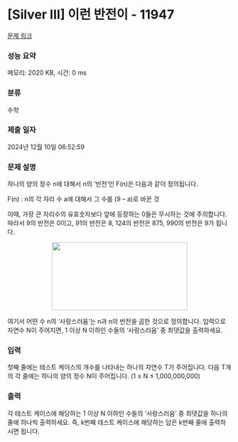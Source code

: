# [Silver III] 이런 반전이 - 11947 

[문제 링크](https://www.acmicpc.net/problem/11947) 

### 성능 요약

메모리: 2020 KB, 시간: 0 ms

### 분류

수학

### 제출 일자

2024년 12월 10일 06:52:59

### 문제 설명

<p>하나의 양의 정수 n에 대해서 n의 ‘반전’인 F(n)은 다음과 같이 정의됩니다.</p>

<p>F(n) : n의 각 자리 수 a에 대해서 그 수를 (9 – a)로 바꾼 것</p>

<p>이때, 가장 큰 자리수의 유효숫자보다 앞에 등장하는 0들은 무시하는 것에 주의합니다. 따라서 9의 반전은 0이고, 91의 반전은 8, 124의 반전은 875, 990의 반전은 9가 됩니다.</p>

<p style="text-align: center;"><img alt="" src="https://onlinejudgeimages.s3-ap-northeast-1.amazonaws.com/problem/11947/1.png" style="height:153px; width:305px"></p>

<p>여기서 어떤 수 n의 ‘사랑스러움’는 n과 n의 반전을 곱한 것으로 정의합니다. 입력으로 자연수 N이 주어지면, 1 이상 N 이하인 수들의 ‘사랑스러움’ 중 최댓값을 출력하세요.</p>

### 입력 

 <p>첫째 줄에는 테스트 케이스의 개수를 나타내는 하나의 자연수 T가 주어집니다. 다음 T개의 각 줄에는 하나의 양의 정수 N이 주어집니다. (1 ≤ N ≤ 1,000,000,000)</p>

### 출력 

 <p>각 테스트 케이스에 해당하는 1 이상 N 이하인 수들의 ‘사랑스러움’ 중 최댓값을 하나의 줄에 하나씩 출력하세요. 즉, k번째 테스트 케이스에 해당하는 답은 k번째 줄에 출력하시면 됩니다.</p>

